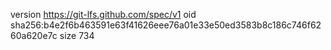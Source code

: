 version https://git-lfs.github.com/spec/v1
oid sha256:b4e2f6b463591e63f41626eee76a01e33e50ed3583b8c186c746f6260a620e7c
size 734
